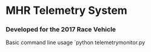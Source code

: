 # MHR Telemetry System
### Developed for the 2017 Race Vehicle

Basic command line usage `python telemetrymonitor.py <Arduino Serial Port> <log file>
